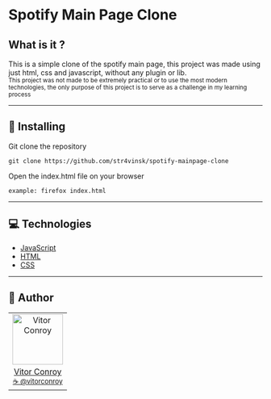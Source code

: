 # Spotify Main Page Clone

## What is it ?
This is a simple clone of the spotify main page, this project was made using just html, css and javascript, without any plugin or lib.
<br />
<sub>This project was not made to be extremely practical or to use the most modern technologies, the only purpose of this project is to serve as a challenge in my learning process</sub>

<hr>

## 💾 Installing 

Git clone the repository

```
git clone https://github.com/str4vinsk/spotify-mainpage-clone
```

Open the index.html file on your browser

```
example: firefox index.html
```
<hr>

## 💻 Technologies

- [JavaScript](https://www.javascript.com/)
- [HTML](https://html.spec.whatwg.org/multipage/)
- [CSS](https://devdocs.io/css/)

<hr>

## 📖 Author
<table>
  <tr>
    <td  align=center>
        <img src="https://avatars0.githubusercontent.com/u/64869691?s=460&u=55a251a576b8f0a784a65c555a6da34eefeb9f1a&v=4" width="100px" alt="Vitor Conroy">
        <a href="https://github.com/str4vinsk">
          <br>
            Vitor Conroy
          </br>
        </a>
        <sub>
          <a href="https://www.instagram.com/vitorconroy/" alt="instagram">
            ☕️ @vitorconroy
          </a>
        </sub>
    </td>
  </tr>
</table
